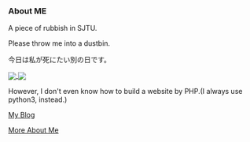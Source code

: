 ### About ME

A piece of rubbish in SJTU.

Please throw me into a dustbin.

今日は私が死にたい別の日です。

<a href="https://github.com/anuraghazra/github-readme-stats">
  <img align="center" src="https://github-readme-stats.vercel.app/api?username=cmd2001&count_private=true&show_icons=true&hide=issues" />
</a>
<a href="https://github.com/anuraghazra/convoychat">
  <img align="center" src="https://github-readme-stats.vercel.app/api/top-langs/?username=cmd2001&layout=compact&hide=javascript,html,makefile,css&langs_count=10" />
</a>

However, I don't even know how to build a website by PHP.(I always use python3, instead.)

[My Blog](https://amagi.yukisaki.io/)

[More About Me](https://amagi.yukisaki.io/about/)
